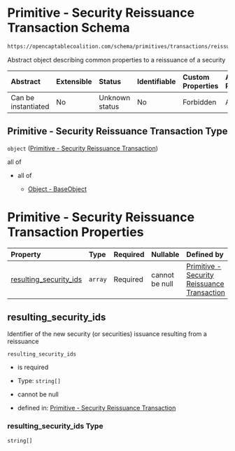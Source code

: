 # Primitive - Security Reissuance Transaction Schema

```txt
https://opencaptablecoalition.com/schema/primitives/transactions/reissuance/base_reissuance
```

Abstract object describing common properties to a reissuance of a security

| Abstract            | Extensible | Status         | Identifiable | Custom Properties | Additional Properties | Access Restrictions | Defined In                                                                                                                      |
| :------------------ | :--------- | :------------- | :----------- | :---------------- | :-------------------- | :------------------ | :------------------------------------------------------------------------------------------------------------------------------ |
| Can be instantiated | No         | Unknown status | No           | Forbidden         | Allowed               | none                | [BaseReissuance.schema.json](../../schema/primitives/transactions/reissuance/BaseReissuance.schema.json "open original schema") |

## Primitive - Security Reissuance Transaction Type

`object` ([Primitive - Security Reissuance Transaction](basereissuance.md))

all of

*   all of

    *   [Object - BaseObject](basetransaction-allof-object---baseobject.md "check type definition")

# Primitive - Security Reissuance Transaction Properties

| Property                                          | Type    | Required | Nullable       | Defined by                                                                                                                                                                                                                                                     |
| :------------------------------------------------ | :------ | :------- | :------------- | :------------------------------------------------------------------------------------------------------------------------------------------------------------------------------------------------------------------------------------------------------------- |
| [resulting_security_ids](#resulting_security_ids) | `array` | Required | cannot be null | [Primitive - Security Reissuance Transaction](basereissuance-properties-security-reissuance---resulting-security-id-array.md "https://opencaptablecoalition.com/schema/primitives/transactions/reissuance/base_reissuance#/properties/resulting_security_ids") |

## resulting_security_ids

Identifier of the new security (or securities) issuance resulting from a reissuance

`resulting_security_ids`

*   is required

*   Type: `string[]`

*   cannot be null

*   defined in: [Primitive - Security Reissuance Transaction](basereissuance-properties-security-reissuance---resulting-security-id-array.md "https://opencaptablecoalition.com/schema/primitives/transactions/reissuance/base_reissuance#/properties/resulting_security_ids")

### resulting_security_ids Type

`string[]`
